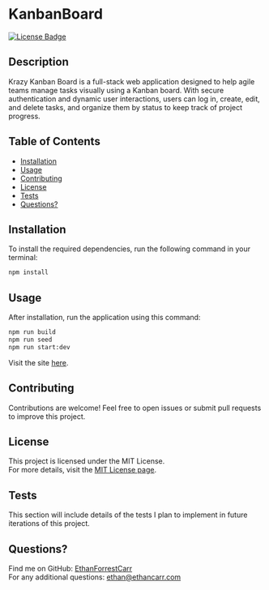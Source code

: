 # KanbanBoard

[![License Badge](https://img.shields.io/badge/License-MIT-blue.svg)](https://opensource.org/licenses/MIT)

## Description
Krazy Kanban Board is a full-stack web application designed to help agile teams manage tasks visually using a Kanban board. With secure authentication and dynamic user interactions, users can log in, create, edit, and delete tasks, and organize them by status to keep track of project progress.

## Table of Contents
- [Installation](#installation)
- [Usage](#usage)
- [Contributing](#contributing)
- [License](#license)
- [Tests](#tests)
- [Questions?](#questions)

## Installation
To install the required dependencies, run the following command in your terminal:

```bash
npm install
```

## Usage
After installation, run the application using this command:

```bash
npm run build
npm run seed
npm run start:dev
```

Visit the site [here](https://kanbanboard-yfw7.onrender.com).

## Contributing
Contributions are welcome! Feel free to open issues or submit pull requests to improve this project.

## License
This project is licensed under the MIT License.  
For more details, visit the [MIT License page](https://opensource.org/licenses/MIT).

## Tests
This section will include details of the tests I plan to implement in future iterations of this project.

## Questions?
Find me on GitHub: [EthanForrestCarr](https://github.com/EthanForrestCarr)  
For any additional questions: ethan@ethancarr.com